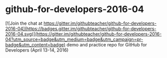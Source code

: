 # github-for-developers-2016-04

[![Join the chat at https://gitter.im/githubteacher/github-for-developers-2016-04](https://badges.gitter.im/githubteacher/github-for-developers-2016-04.svg)](https://gitter.im/githubteacher/github-for-developers-2016-04?utm_source=badge&utm_medium=badge&utm_campaign=pr-badge&utm_content=badge)
demo and practice repo for GitHub for Developers (April 13-14, 2016)
